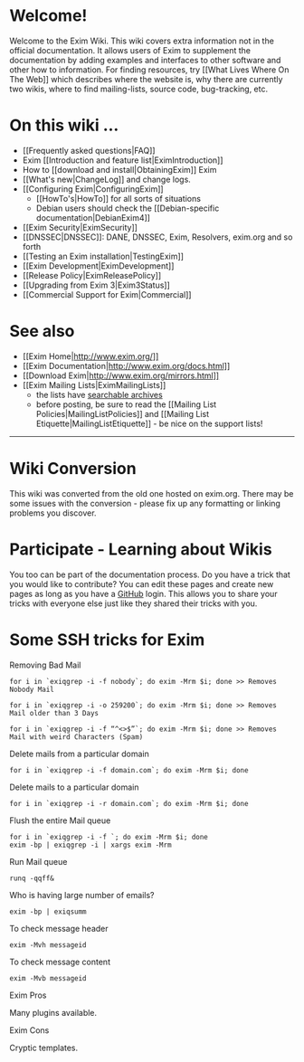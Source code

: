 Welcome!
========
Welcome to the Exim Wiki. This wiki covers extra information not in the
official documentation. It allows users of Exim to supplement the
documentation by adding examples and interfaces to other software and other
how to information.  For finding resources, try [[What Lives Where On The Web]]
which describes where the website is, why there are currently two wikis,
where to find mailing-lists, source code, bug-tracking, etc.


On this wiki ...
================
-   [[Frequently asked questions|FAQ]]
-   Exim [[Introduction and feature list|EximIntroduction]]
-   How to [[download and install|ObtainingExim]] Exim
-   [[What's new|ChangeLog]] and change logs.
-   [[Configuring Exim|ConfiguringExim]]
    -   [[HowTo's|HowTo]] for all sorts of situations
    -   Debian users should check the [[Debian-specific documentation|DebianExim4]]
-   [[Exim Security|EximSecurity]]
-   [[DNSSEC|DNSSEC]]: DANE, DNSSEC, Exim, Resolvers, exim.org and so forth
-   [[Testing an Exim installation|TestingExim]]
-   [[Exim Development|EximDevelopment]]
-   [[Release Policy|EximReleasePolicy]]
-   [[Upgrading from Exim 3|Exim3Status]]
-   [[Commercial Support for Exim|Commercial]]

See also
========
-   [[Exim Home|http://www.exim.org/]]
-   [[Exim Documentation|http://www.exim.org/docs.html]]
-   [[Download Exim|http://www.exim.org/mirrors.html]]
-   [[Exim Mailing Lists|EximMailingLists]]
    -   the lists have [searchable archives](http://lists.exim.org/)
    -   before posting, be sure to read the [[Mailing List Policies|MailingListPolicies]]
        and [[Mailing List Etiquette|MailingListEtiquette]] - be nice on the support
        lists!

* * * * *

Wiki Conversion
===============
This wiki was converted from the old one hosted on exim.org.  There may be 
some issues with the conversion - please fix up any formatting or linking problems you discover.

Participate - Learning about Wikis
==================================
You too can be part of the documentation process. Do you have a trick
that you would like to contribute? You can edit these pages and create
new pages as long as you have a [GitHub](http://github.com/) login. This allows you to share your tricks with everyone else just
like they shared their tricks with you.

Some SSH tricks for Exim
==================================
Removing Bad Mail

    for i in `exiqgrep -i -f nobody`; do exim -Mrm $i; done >> Removes Nobody Mail

    for i in `exiqgrep -i -o 259200`; do exim -Mrm $i; done >> Removes Mail older than 3 Days

    for i in `exiqgrep -i -f “^<>$”`; do exim -Mrm $i; done >> Removes Mail with weird Characters (Spam)

Delete mails from a particular domain

    for i in `exiqgrep -i -f domain.com`; do exim -Mrm $i; done


Delete mails to a particular domain

    for i in `exiqgrep -i -r domain.com`; do exim -Mrm $i; done

Flush the entire Mail queue

    for i in `exiqgrep -i -f `; do exim -Mrm $i; done
    exim -bp | exiqgrep -i | xargs exim -Mrm

Run Mail queue

    runq -qqff&

Who is having large number of emails?

    exim -bp | exiqsumm


To check message header

    exim -Mvh messageid

To check message content

    exim -Mvb messageid


Exim Pros

Many plugins available.
	
Exim Cons

Cryptic templates.
